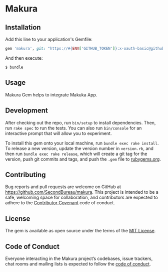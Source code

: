# Makura



## Installation

Add this line to your application's Gemfile:

```ruby
gem 'makura', git: "https://#{ENV['GITHUB_TOKEN']}:x-oauth-basic@github.com/SecondBureau/makura.git"
```

And then execute:

    $ bundle

## Usage

Makura Gem helps to integrate Makuka App.

## Development

After checking out the repo, run `bin/setup` to install dependencies. Then, run `rake spec` to run the tests. You can also run `bin/console` for an interactive prompt that will allow you to experiment.

To install this gem onto your local machine, run `bundle exec rake install`. To release a new version, update the version number in `version.rb`, and then run `bundle exec rake release`, which will create a git tag for the version, push git commits and tags, and push the `.gem` file to [rubygems.org](https://rubygems.org).

## Contributing

Bug reports and pull requests are welcome on GitHub at https://github.com/SecondBureau/makura. This project is intended to be a safe, welcoming space for collaboration, and contributors are expected to adhere to the [Contributor Covenant](http://contributor-covenant.org) code of conduct.

## License

The gem is available as open source under the terms of the [MIT License](https://opensource.org/licenses/MIT).

## Code of Conduct

Everyone interacting in the Makura project’s codebases, issue trackers, chat rooms and mailing lists is expected to follow the [code of conduct](https://github.com/SecondBureau/makura/blob/master/CODE_OF_CONDUCT.md).
